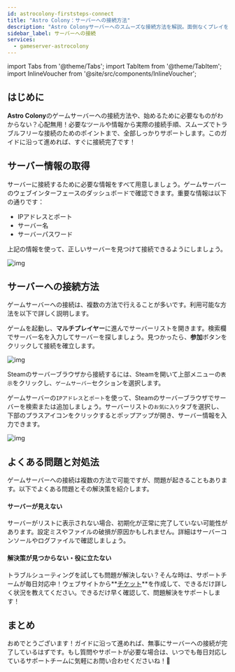 ```yaml
---
id: astrocolony-firststeps-connect
title: "Astro Colony：サーバーへの接続方法"
description: "Astro Colonyサーバーへのスムーズな接続方法を解説。面倒なくプレイを始めるためのポイントをチェック → 今すぐ詳しく見る"
sidebar_label: サーバーへの接続
services:
  - gameserver-astrocolony
---
```


import Tabs from '@theme/Tabs';
import TabItem from '@theme/TabItem';
import InlineVoucher from '@site/src/components/InlineVoucher';


## はじめに
**Astro Colony**のゲームサーバーへの接続方法や、始めるために必要なものがわからない？心配無用！必要なツールや情報から実際の接続手順、スムーズでトラブルフリーな接続のためのポイントまで、全部しっかりサポートします。このガイドに沿って進めれば、すぐに接続完了です！

<InlineVoucher />



## サーバー情報の取得


サーバーに接続するために必要な情報をすべて用意しましょう。ゲームサーバーのウェブインターフェースのダッシュボードで確認できます。重要な情報は以下の通りです：

- IPアドレスとポート
- サーバー名
- サーバーパスワード


上記の情報を使って、正しいサーバーを見つけて接続できるようにしましょう。

![img](https://screensaver01.zap-hosting.com/index.php/s/PyHckxg8p7LzdS8/preview)

## サーバーへの接続方法


ゲームサーバーへの接続は、複数の方法で行えることが多いです。利用可能な方法を以下で詳しく説明します。

<Tabs>
    <TabItem value="connect_solution_server_browser_ingame" label="サーバーブラウザ（ゲーム内）" default>

ゲームを起動し、**マルチプレイヤー**に進んでサーバーリストを開きます。検索欄でサーバー名を入力してサーバーを探しましょう。見つかったら、**参加**ボタンをクリックして接続を確立します。

![img](https://screensaver01.zap-hosting.com/index.php/s/Ridg5LSSXToGfc5/download)

</TabItem>

<TabItem value="connect_solution_server_browser_steam" label="サーバーブラウザ（Steam）">



Steamのサーバーブラウザから接続するには、Steamを開いて上部メニューの`表示`をクリックし、`ゲームサーバー`セクションを選択します。 

ゲームサーバーの`IPアドレス`と`ポート`を使って、Steamのサーバーブラウザでサーバーを検索または追加しましょう。サーバーリストの`お気に入り`タブを選択し、下部のプラスアイコンをクリックするとポップアップが開き、サーバー情報を入力できます。

![img](https://screensaver01.zap-hosting.com/index.php/s/MMsokw2ZyCreeCN/download)

</TabItem>


</Tabs>



## よくある問題と対処法


ゲームサーバーへの接続は複数の方法で可能ですが、問題が起きることもあります。以下でよくある問題とその解決策を紹介します。

#### サーバーが見えない


サーバーがリストに表示されない場合、初期化が正常に完了していない可能性があります。設定ミスやファイルの破損が原因かもしれません。詳細はサーバーコンソールやログファイルで確認しましょう。



#### 解決策が見つからない・役に立たない


トラブルシューティングを試しても問題が解決しない？そんな時は、サポートチームが毎日対応中！ウェブサイトから**[チケット](https://zap-hosting.com/en/customer/support/)**を作成して、できるだけ詳しく状況を教えてください。できるだけ早く確認して、問題解決をサポートします！



## まとめ

おめでとうございます！ガイドに沿って進めれば、無事にサーバーへの接続が完了しているはずです。もし質問やサポートが必要な場合は、いつでも毎日対応しているサポートチームに気軽にお問い合わせくださいね！🙂




<InlineVoucher />